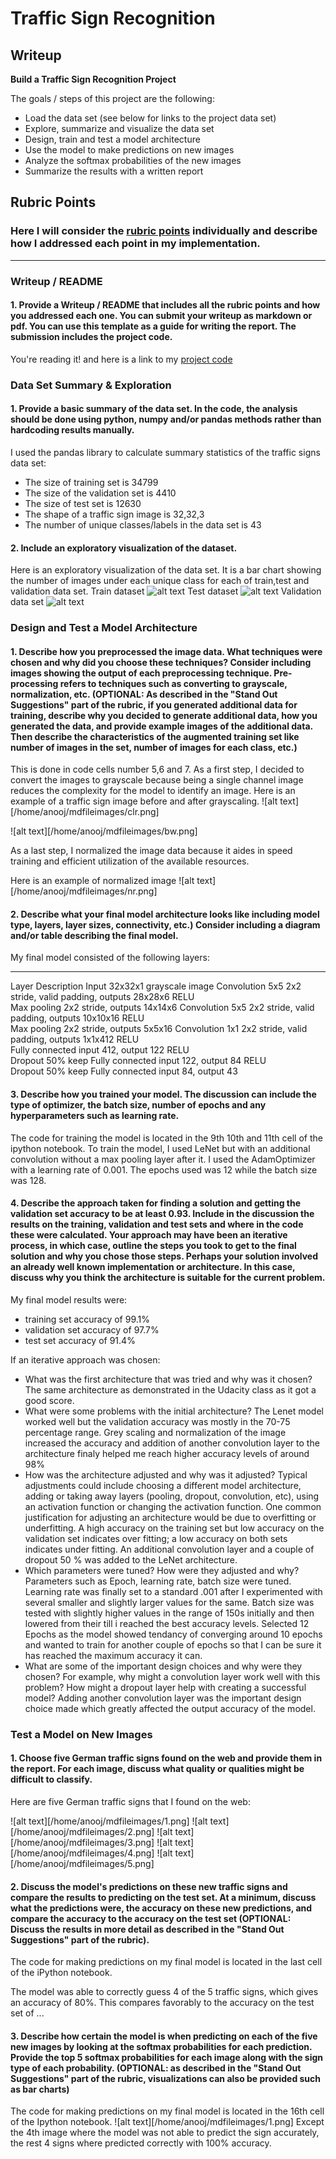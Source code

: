 # **Traffic Sign Recognition** 

## Writeup

**Build a Traffic Sign Recognition Project**

The goals / steps of this project are the following:
* Load the data set (see below for links to the project data set)
* Explore, summarize and visualize the data set
* Design, train and test a model architecture
* Use the model to make predictions on new images
* Analyze the softmax probabilities of the new images
* Summarize the results with a written report


## Rubric Points
### Here I will consider the [rubric points](https://review.udacity.com/#!/rubrics/481/view) individually and describe how I addressed each point in my implementation.  

---
### Writeup / README

#### 1. Provide a Writeup / README that includes all the rubric points and how you addressed each one. You can submit your writeup as markdown or pdf. You can use this template as a guide for writing the report. The submission includes the project code.

You're reading it! and here is a link to my [project code](https://github.com/udacity/CarND-Traffic-Sign-Classifier-Project/blob/master/Traffic_Sign_Classifier.ipynb)

### Data Set Summary & Exploration

#### 1. Provide a basic summary of the data set. In the code, the analysis should be done using python, numpy and/or pandas methods rather than hardcoding results manually.

I used the pandas library to calculate summary statistics of the traffic
signs data set:

* The size of training set is 34799
* The size of the validation set is 4410
* The size of test set is 12630
* The shape of a traffic sign image is 32,32,3
* The number of unique classes/labels in the data set is 43

#### 2. Include an exploratory visualization of the dataset.

Here is an exploratory visualization of the data set. It is a bar chart showing the number of images under each unique class for each of train,test and validation data set.
Train dataset
![alt text](/home/anooj/mdfileimages/index1.png)
Test dataset
![alt text](/home/anooj/mdfileimages/index2.png)
Validation data set
![alt text](/home/anooj/mdfileimages/index1.png)


### Design and Test a Model Architecture

#### 1. Describe how you preprocessed the image data. What techniques were chosen and why did you choose these techniques? Consider including images showing the output of each preprocessing technique. Pre-processing refers to techniques such as converting to grayscale, normalization, etc. (OPTIONAL: As described in the "Stand Out Suggestions" part of the rubric, if you generated additional data for training, describe why you decided to generate additional data, how you generated the data, and provide example images of the additional data. Then describe the characteristics of the augmented training set like number of images in the set, number of images for each class, etc.)

This is done in code cells number 5,6 and 7. As a first step, I decided to convert the images to grayscale because being a single channel image reduces the complexity for the model to identify an image. 
Here is an example of a traffic sign image before and after grayscaling.
![alt text][/home/anooj/mdfileimages/clr.png]


![alt text][/home/anooj/mdfileimages/bw.png]

As a last step, I normalized the image data because it aides in speed training and efficient utilization of the available resources.


Here is an example of normalized image
![alt text][/home/anooj/mdfileimages/nr.png]




#### 2. Describe what your final model architecture looks like including model type, layers, layer sizes, connectivity, etc.) Consider including a diagram and/or table describing the final model.

My final model consisted of the following layers:
*************************************************
Layer               	Description
Input               	32x32x1 grayscale image
Convolution 5x5     	2x2 stride, valid padding, outputs 28x28x6
RELU 	
Max pooling         	2x2 stride, outputs 14x14x6
Convolution 5x5     	2x2 stride, valid padding, outputs 10x10x16
RELU 	
Max pooling         	2x2 stride, outputs 5x5x16
Convolution 1x1      	2x2 stride, valid padding, outputs 1x1x412
RELU 	
Fully connected     	input 412, output 122
RELU 	
Dropout             	50% keep
Fully connected     	input 122, output 84
RELU 	
Dropout             	50% keep
Fully connected     	input 84, output 43





#### 3. Describe how you trained your model. The discussion can include the type of optimizer, the batch size, number of epochs and any hyperparameters such as learning rate.

The code for training the model is located in the 9th 10th and 11th cell of the ipython notebook. To train the model, I used LeNet  but with an additional convolution without a max pooling layer after it. I used the AdamOptimizer with a learning rate of 0.001. The epochs used was 12 while the batch size was 128.

#### 4. Describe the approach taken for finding a solution and getting the validation set accuracy to be at least 0.93. Include in the discussion the results on the training, validation and test sets and where in the code these were calculated. Your approach may have been an iterative process, in which case, outline the steps you took to get to the final solution and why you chose those steps. Perhaps your solution involved an already well known implementation or architecture. In this case, discuss why you think the architecture is suitable for the current problem.

My final model results were:
* training set accuracy of    99.1%
* validation set accuracy of  97.7% 
* test set accuracy of        91.4% 

If an iterative approach was chosen:
* What was the first architecture that was tried and why was it chosen? 
     The same architecture as demonstrated in the Udacity class as it got a good score.
* What were some problems with the initial architecture?
     The Lenet model worked well but the validation accuracy was mostly in the 70-75 percentage range. Grey scaling and normalization of the image increased the accuracy and addition of another convolution layer to the architecture finaly helped me reach higher accuracy levels of around 98%
* How was the architecture adjusted and why was it adjusted? Typical adjustments could include choosing a different model architecture, adding or taking away layers (pooling, dropout, convolution, etc), using an activation function or changing the activation function. One common justification for adjusting an architecture would be due to overfitting or underfitting. A high accuracy on the training set but low accuracy on the validation set indicates over fitting; a low accuracy on both sets indicates under fitting.
      An additional convolution layer and a couple of dropout 50 % was added to the LeNet architecture.
* Which parameters were tuned? How were they adjusted and why?
      Parameters such as Epoch, learning rate, batch size were tuned. Learning rate was finally set to a standard .001 after I experimented with several smaller and slightly larger values for the same. Batch size was tested with slightly higher values in the range of 150s initially and then lowered from their till i reached the best accuracy levels. Selected 12 Epochs as the model showed tendancy of converging around 10 epochs and wanted to train for another couple of epochs so that I can be sure it has reached the maximum accuracy it can.
* What are some of the important design choices and why were they chosen? For example, why might a convolution layer work well with this problem? How might a dropout layer help with creating a successful model?
  Adding another convolution layer was the important design choice made which greatly affected the output accuracy of the model.

### Test a Model on New Images

#### 1. Choose five German traffic signs found on the web and provide them in the report. For each image, discuss what quality or qualities might be difficult to classify.

Here are five German traffic signs that I found on the web:

![alt text][/home/anooj/mdfileimages/1.png] ![alt text][/home/anooj/mdfileimages/2.png] ![alt text][/home/anooj/mdfileimages/3.png] 
![alt text][/home/anooj/mdfileimages/4.png] ![alt text][/home/anooj/mdfileimages/5.png]


#### 2. Discuss the model's predictions on these new traffic signs and compare the results to predicting on the test set. At a minimum, discuss what the predictions were, the accuracy on these new predictions, and compare the accuracy to the accuracy on the test set (OPTIONAL: Discuss the results in more detail as described in the "Stand Out Suggestions" part of the rubric).
The code for making predictions on my final model is located in the last cell of the iPython notebook.

The model was able to correctly guess 4 of the 5 traffic signs, which gives an accuracy of 80%. This compares favorably to the accuracy on the test set of ...

#### 3. Describe how certain the model is when predicting on each of the five new images by looking at the softmax probabilities for each prediction. Provide the top 5 softmax probabilities for each image along with the sign type of each probability. (OPTIONAL: as described in the "Stand Out Suggestions" part of the rubric, visualizations can also be provided such as bar charts)

The code for making predictions on my final model is located in the 16th cell of the Ipython notebook.
![alt text][/home/anooj/mdfileimages/1.png]
Except the 4th image where the model was not able to predict the sign accurately, the rest 4 signs where predicted correctly with 100% accuracy.





